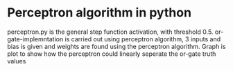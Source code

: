 # Perceptron algorithm in python
perceptron.py is the general step function activation, with threshold 0.5.
or-gate-implemntation is carried out using perceptron algorithm, 3 inputs and bias is given and weights are found using the perceptron algorithm. Graph is plot to show how the perceptron could linearly seperate the or-gate truth values
